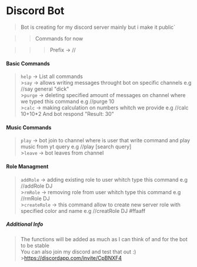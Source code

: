# Discord Bot

> Bot is creating for my discord server mainly but i make it public`

> > Commands for now

> > > Prefix -> //

<h4>Basic Commands</h4>

> `help` -> List all commands <br/> >`say` -> allows writing messages throught bot on specific channels e.g //say general "dick" <br/> >`purge` -> deleting specified amount of messages on channel where we typed this command e.g //purge 10<br/> >`calc` -> making calculation on numbers whitch we provide e.g //calc 10+10\*2 And bot respond "Result: 30"

<h4>Music Commands</h4>

> `play` -> bot join to channel where is user that write command and play music from yt query e.g //play [search query]<br/> >`leave` -> bot leaves from channel<br/>

<h4>Role Managment</h4>

> `addRole` -> adding existing role to user whitch type this command e.g //addRole DJ<br/> >`rmRole` -> removing role from user whitch type this command e.g //rmRole DJ<br/> >`createRole` -> this command allow to create new server role with specified color and name e.g //creatRole DJ #ffaaff<br/>

<h5>Additional Info</h5>

> The functions will be added as much as I can think of and for the bot to be stable<br/>
> You can also join my discord and test that out :)<br/> >https://discordapp.com/invite/CpBNXF4

